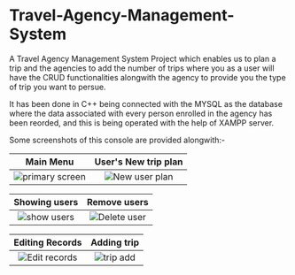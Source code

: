 # Travel-Agency-Management-System
A Travel Agency Management System Project which enables us to plan a trip and the agencies to add the number of trips where you as a user 
will have the CRUD functionalities alongwith the agency  to provide you the type of trip you want to persue.

It has been done in C++ being connected with the MYSQL as the database where the data associated with every person enrolled in the agency has been reorded,
and this is being operated with the help of XAMPP server. 

Some screenshots of this console are provided alongwith:-

   Main Menu               |     User's New trip plan                      
:-------------------------:|:-------------------------:                          
![primary screen](https://user-images.githubusercontent.com/46217734/124325870-0d0c6380-dba3-11eb-8ea1-618322a59358.png)|  ![New user plan](https://user-images.githubusercontent.com/46217734/124325928-2f05e600-dba3-11eb-94cc-e7ca6e137ed7.png)
                                                                     
   Showing users              |  Remove users
   :-------------------------:|:-------------------------:
   ![show users](https://user-images.githubusercontent.com/46217734/124326017-5bb9fd80-dba3-11eb-9fef-99604236c1fe.png) | ![Delete user](https://user-images.githubusercontent.com/46217734/124326046-696f8300-dba3-11eb-8120-4fe59bf4c335.png)

  Editing Records             |  Adding trip
   :-------------------------:|:-------------------------:
   ![Edit records](https://user-images.githubusercontent.com/46217734/124326071-768c7200-dba3-11eb-81d4-483be21d234c.png) | ![trip add](https://user-images.githubusercontent.com/46217734/124326092-7e4c1680-dba3-11eb-9ff4-6f984b7d1122.png)

